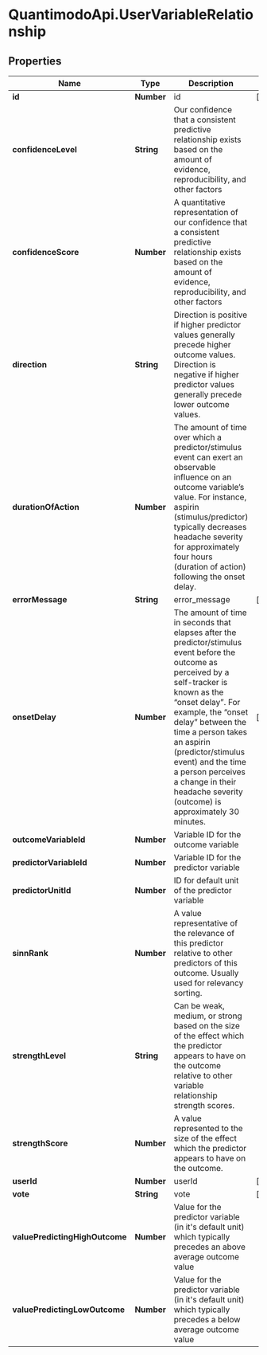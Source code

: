 # QuantimodoApi.UserVariableRelationship

## Properties
Name | Type | Description | Notes
------------ | ------------- | ------------- | -------------
**id** | **Number** | id | [optional] 
**confidenceLevel** | **String** | Our confidence that a consistent predictive relationship exists based on the amount of evidence, reproducibility, and other factors | 
**confidenceScore** | **Number** | A quantitative representation of our confidence that a consistent predictive relationship exists based on the amount of evidence, reproducibility, and other factors | 
**direction** | **String** | Direction is positive if higher predictor values generally precede higher outcome values. Direction is negative if higher predictor values generally precede lower outcome values. | 
**durationOfAction** | **Number** | The amount of time over which a predictor/stimulus event can exert an observable influence on an outcome variable’s value. For instance, aspirin (stimulus/predictor) typically decreases headache severity for approximately four hours (duration of action) following the onset delay. | 
**errorMessage** | **String** | error_message | [optional] 
**onsetDelay** | **Number** | The amount of time in seconds that elapses after the predictor/stimulus event before the outcome as perceived by a self-tracker is known as the “onset delay”. For example, the “onset delay” between the time a person takes an aspirin (predictor/stimulus event) and the time a person perceives a change in their headache severity (outcome) is approximately 30 minutes. | [optional] 
**outcomeVariableId** | **Number** | Variable ID for the outcome variable | 
**predictorVariableId** | **Number** | Variable ID for the predictor variable | 
**predictorUnitId** | **Number** | ID for default unit of the predictor variable | 
**sinnRank** | **Number** | A value representative of the relevance of this predictor relative to other predictors of this outcome.  Usually used for relevancy sorting. | 
**strengthLevel** | **String** | Can be weak, medium, or strong based on the size of the effect which the predictor appears to have on the outcome relative to other variable relationship strength scores. | 
**strengthScore** | **Number** | A value represented to the size of the effect which the predictor appears to have on the outcome. | 
**userId** | **Number** | userId | [optional] 
**vote** | **String** | vote | [optional] 
**valuePredictingHighOutcome** | **Number** | Value for the predictor variable (in it&#39;s default unit) which typically precedes an above average outcome value | 
**valuePredictingLowOutcome** | **Number** | Value for the predictor variable (in it&#39;s default unit) which typically precedes a below average outcome value | 


